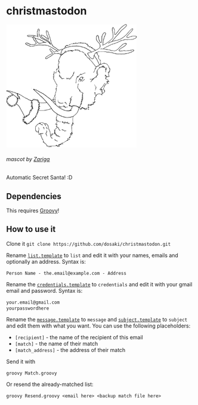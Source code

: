christmastodon
==============

<img src="https://raw.githubusercontent.com/dosaki/christmastodon/master/christmastodon.png"/>

###### mascot by [Zariga](https://github.com/zarigasofia)

Automatic Secret Santa! :D

## Dependencies

This requires [Groovy](http://groovy.codehaus.org/)!


## How to use it

Clone it `git clone https://github.com/dosaki/christmastodon.git`

Rename [`list.template`](https://github.com/dosaki/christmastodon/blob/master/list.template) to `list` and edit it with your names, emails and optionally an address.
Syntax is:
```
Person Name - the.email@example.com - Address
```

Rename the [`credentials.template`](https://github.com/dosaki/christmastodon/blob/master/credentials.template) to `credentials` and edit it with your gmail email and password. Syntax is:
```
your.email@gmail.com
yourpasswordhere
```

Rename the [`message.template`](https://github.com/dosaki/christmastodon/blob/master/message.template) to `message` and [`subject.template`](https://github.com/dosaki/christmastodon/blob/master/subject.template) to `subject` and edit them with what you want.
You can use the following placeholders:
* `[recipient]` - the name of the recipient of this email
* `[match]` - the name of their match
* `[match_address]` - the address of their match

Send it with
```
groovy Match.groovy
```

Or resend the already-matched list:
```
groovy Resend.groovy <email here> <backup match file here>
```
